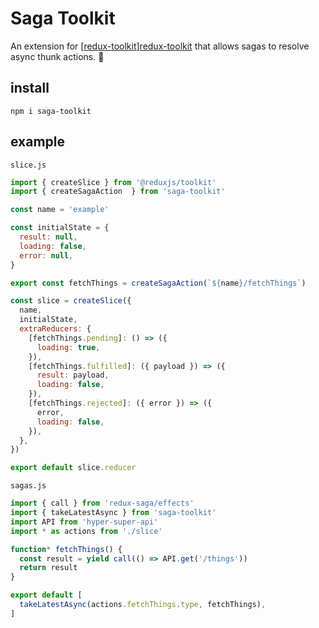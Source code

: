 # Saga Toolkit

An extension for [[redux-toolkit]][redux-toolkit] that allows sagas to resolve async thunk actions. 🌝

## install

`npm i saga-toolkit`

## example

`slice.js`
```js
import { createSlice } from '@reduxjs/toolkit'
import { createSagaAction  } from 'saga-toolkit'

const name = 'example'

const initialState = {
  result: null,
  loading: false,
  error: null,
}

export const fetchThings = createSagaAction(`${name}/fetchThings`)

const slice = createSlice({
  name,
  initialState,
  extraReducers: {
    [fetchThings.pending]: () => ({
      loading: true,
    }),
    [fetchThings.fulfilled]: ({ payload }) => ({
	  result: payload,
      loading: false,
    }),
    [fetchThings.rejected]: ({ error }) => ({
	  error,
      loading: false,
    }),
  },
})

export default slice.reducer
```

`sagas.js`
```js
import { call } from 'redux-saga/effects'
import { takeLatestAsync } from 'saga-toolkit'
import API from 'hyper-super-api'
import * as actions from './slice'

function* fetchThings() {
  const result = yield call(() => API.get('/things'))
  return result
}

export default [
  takeLatestAsync(actions.fetchThings.type, fetchThings),
]
```

[redux-toolkit]: https://redux-toolkit.js.org/ "redux-toolkit"